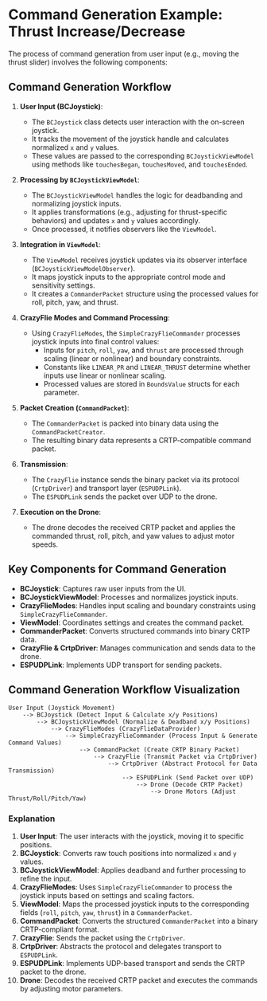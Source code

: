 # Command Generation Example: Thrust Increase/Decrease

The process of command generation from user input (e.g., moving the thrust slider) involves the following components:

## **Command Generation Workflow**

1. **User Input (BCJoystick)**:
   - The `BCJoystick` class detects user interaction with the on-screen joystick.
   - It tracks the movement of the joystick handle and calculates normalized `x` and `y` values.
   - These values are passed to the corresponding `BCJoystickViewModel` using methods like `touchesBegan`, `touchesMoved`, and `touchesEnded`.

2. **Processing by `BCJoystickViewModel`**:
   - The `BCJoystickViewModel` handles the logic for deadbanding and normalizing joystick inputs.
   - It applies transformations (e.g., adjusting for thrust-specific behaviors) and updates `x` and `y` values accordingly.
   - Once processed, it notifies observers like the `ViewModel`.

3. **Integration in `ViewModel`**:
   - The `ViewModel` receives joystick updates via its observer interface (`BCJoystickViewModelObserver`).
   - It maps joystick inputs to the appropriate control mode and sensitivity settings.
   - It creates a `CommanderPacket` structure using the processed values for roll, pitch, yaw, and thrust.

4. **CrazyFlie Modes and Command Processing**:
   - Using `CrazyFlieModes`, the `SimpleCrazyFlieCommander` processes joystick inputs into final control values:
     - Inputs for `pitch`, `roll`, `yaw`, and `thrust` are processed through scaling (linear or nonlinear) and boundary constraints.
     - Constants like `LINEAR_PR` and `LINEAR_THRUST` determine whether inputs use linear or nonlinear scaling.
     - Processed values are stored in `BoundsValue` structs for each parameter.

5. **Packet Creation (`CommandPacket`)**:
   - The `CommanderPacket` is packed into binary data using the `CommandPacketCreator`.
   - The resulting binary data represents a CRTP-compatible command packet.

6. **Transmission**:
   - The `CrazyFlie` instance sends the binary packet via its protocol (`CrtpDriver`) and transport layer (`ESPUDPLink`).
   - The `ESPUDPLink` sends the packet over UDP to the drone.

7. **Execution on the Drone**:
   - The drone decodes the received CRTP packet and applies the commanded thrust, roll, pitch, and yaw values to adjust motor speeds.

## **Key Components for Command Generation**

- **BCJoystick**: Captures raw user inputs from the UI.
- **BCJoystickViewModel**: Processes and normalizes joystick inputs.
- **CrazyFlieModes**: Handles input scaling and boundary constraints using `SimpleCrazyFlieCommander`.
- **ViewModel**: Coordinates settings and creates the command packet.
- **CommanderPacket**: Converts structured commands into binary CRTP data.
- **CrazyFlie & CrtpDriver**: Manages communication and sends data to the drone.
- **ESPUDPLink**: Implements UDP transport for sending packets.

## **Command Generation Workflow Visualization**

```plaintext
User Input (Joystick Movement) 
    --> BCJoystick (Detect Input & Calculate x/y Positions)
        --> BCJoystickViewModel (Normalize & Deadband x/y Positions)
            --> CrazyFlieModes (CrazyFlieDataProvider)
                --> SimpleCrazyFlieCommander (Process Input & Generate Command Values)
                    --> CommandPacket (Create CRTP Binary Packet)
                        --> CrazyFlie (Transmit Packet via CrtpDriver)
                            --> CrtpDriver (Abstract Protocol for Data Transmission)
                                --> ESPUDPLink (Send Packet over UDP)
                                    --> Drone (Decode CRTP Packet)
                                        --> Drone Motors (Adjust Thrust/Roll/Pitch/Yaw)
```

### **Explanation**

1. **User Input**: The user interacts with the joystick, moving it to specific positions.
2. **BCJoystick**: Converts raw touch positions into normalized `x` and `y` values.
3. **BCJoystickViewModel**: Applies deadband and further processing to refine the input.
4. **CrazyFlieModes**: Uses `SimpleCrazyFlieCommander` to process the joystick inputs based on settings and scaling factors.
5. **ViewModel**: Maps the processed joystick inputs to the corresponding fields (`roll`, `pitch`, `yaw`, `thrust`) in a `CommanderPacket`.
6. **CommandPacket**: Converts the structured `CommanderPacket` into a binary CRTP-compliant format.
7. **CrazyFlie**: Sends the packet using the `CrtpDriver`.
8. **CrtpDriver**: Abstracts the protocol and delegates transport to `ESPUDPLink`.
9. **ESPUDPLink**: Implements UDP-based transport and sends the CRTP packet to the drone.
10. **Drone**: Decodes the received CRTP packet and executes the commands by adjusting motor parameters.
